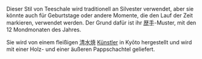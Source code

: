 <p>Dieser Stil von Teeschale wird traditionell an Silvester verwendet, aber sie könnte auch für Geburtstage oder andere Momente, die den Lauf der Zeit markieren, verwendet werden. Der Grund dafür ist ihr <abbr title="koyomite, ein alter Kalender">歴手</abbr>-Muster, mit den 12 Mondmonaten des Jahres.</p>
<p>Sie wird von einem fleißigen <abbr title="kiyomizu yaki">清水焼</abbr> <a href="https://kyoyaki.com/kamamoto/kippogama/">Künstler</a> in Kyōto hergestellt und wird mit einer Holz- und einer äußeren Pappschachtel geliefert.</p>
